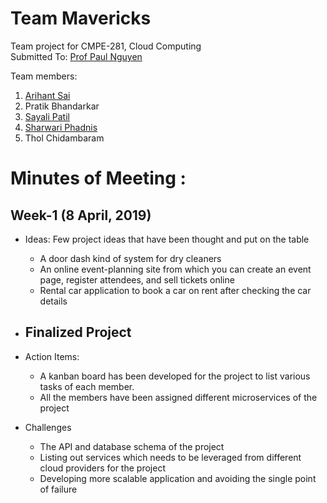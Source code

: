 # Team Mavericks
Team project for CMPE-281, Cloud Computing <br>
Submitted To: [Prof Paul Nguyen](https://github.com/paulnguyen)

Team members:
1. [Arihant Sai](https://github.com/Arihant1467)
2. Pratik Bhandarkar
3. [Sayali Patil](https://github.com/SayaliPatil)
4. [Sharwari Phadnis](https://github.com/sharwari09)
5. Thol Chidambaram

# Minutes of Meeting :

## Week-1 (8 April, 2019)
- Ideas: Few project ideas that have been thought and put on the table
    - A door dash kind of system for dry cleaners 
    - An online event-planning site from which you can create an event page, register attendees, and sell tickets online
    - Rental car application to book a car on rent after checking the car details

- Finalized Project
    - 

- Action Items:
    - A kanban board has been developed for the project to list various tasks of each member.
    - All the members have been assigned different microservices of the project

- Challenges
    - The API and database schema of the project
    - Listing out services which needs to be leveraged from different cloud providers for the project
    - Developing more scalable application and avoiding the single point of failure
